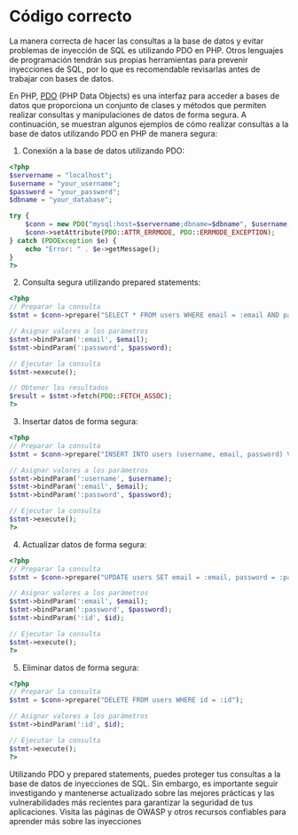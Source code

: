 # Código correcto

La manera correcta de hacer las consultas a la base de datos y evitar problemas de inyección de SQL es utilizando PDO en PHP. Otros lenguajes de programación tendrán sus propias herramientas para prevenir inyecciones de SQL, por lo que es recomendable revisarlas antes de trabajar con bases de datos.&#x20;

En PHP, [PDO](https://www.php.net/manual/es/class.pdo.php) (PHP Data Objects) es una interfaz para acceder a bases de datos que proporciona un conjunto de clases y métodos que permiten realizar consultas y manipulaciones de datos de forma segura. A continuación, se muestran algunos ejemplos de cómo realizar consultas a la base de datos utilizando PDO en PHP de manera segura:

1. Conexión a la base de datos utilizando PDO:

```php
<?php
$servername = "localhost";
$username = "your_username";
$password = "your_password";
$dbname = "your_database";

try {
    $conn = new PDO("mysql:host=$servername;dbname=$dbname", $username, $password);
    $conn->setAttribute(PDO::ATTR_ERRMODE, PDO::ERRMODE_EXCEPTION);
} catch (PDOException $e) {
    echo "Error: " . $e->getMessage();
}
?>
```

2. Consulta segura utilizando prepared statements:

```php
<?php
// Preparar la consulta
$stmt = $conn->prepare("SELECT * FROM users WHERE email = :email AND password = :password");

// Asignar valores a los parámetros
$stmt->bindParam(':email', $email);
$stmt->bindParam(':password', $password);

// Ejecutar la consulta
$stmt->execute();

// Obtener los resultados
$result = $stmt->fetch(PDO::FETCH_ASSOC);
?>
```

3. Insertar datos de forma segura:

```php
<?php
// Preparar la consulta
$stmt = $conn->prepare("INSERT INTO users (username, email, password) VALUES (:username, :email, :password)");

// Asignar valores a los parámetros
$stmt->bindParam(':username', $username);
$stmt->bindParam(':email', $email);
$stmt->bindParam(':password', $password);

// Ejecutar la consulta
$stmt->execute();
?>
```

4. Actualizar datos de forma segura:

```php
<?php
// Preparar la consulta
$stmt = $conn->prepare("UPDATE users SET email = :email, password = :password WHERE id = :id");

// Asignar valores a los parámetros
$stmt->bindParam(':email', $email);
$stmt->bindParam(':password', $password);
$stmt->bindParam(':id', $id);

// Ejecutar la consulta
$stmt->execute();
?>
```

5. Eliminar datos de forma segura:

```php
<?php
// Preparar la consulta
$stmt = $conn->prepare("DELETE FROM users WHERE id = :id");

// Asignar valores a los parámetros
$stmt->bindParam(':id', $id);

// Ejecutar la consulta
$stmt->execute();
?>
```

Utilizando PDO y prepared statements, puedes proteger tus consultas a la base de datos de inyecciones de SQL. Sin embargo, es importante seguir investigando y mantenerse actualizado sobre las mejores prácticas y las vulnerabilidades más recientes para garantizar la seguridad de tus aplicaciones. Visita las páginas de OWASP y otros recursos confiables para aprender más sobre las inyecciones

